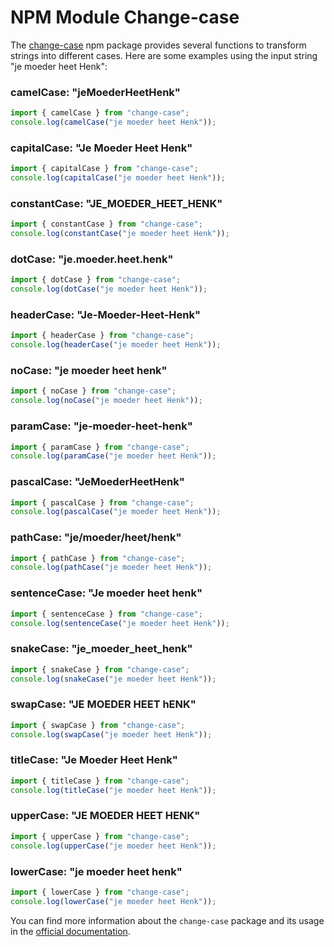 # NPM Module Change-case

The [change-case](https://www.npmjs.com/package/change-case) npm package provides several functions to transform strings into different cases. Here are some examples using the input string "je moeder heet Henk":


### camelCase: "jeMoederHeetHenk"

``` javascript
import { camelCase } from "change-case";
console.log(camelCase("je moeder heet Henk"));
``` 


### capitalCase: "Je Moeder Heet Henk"

``` javascript
import { capitalCase } from "change-case";
console.log(capitalCase("je moeder heet Henk"));
``` 



### constantCase: "JE_MOEDER_HEET_HENK"

``` javascript
import { constantCase } from "change-case";
console.log(constantCase("je moeder heet Henk"));
``` 



### dotCase: "je.moeder.heet.henk"

``` javascript
import { dotCase } from "change-case";
console.log(dotCase("je moeder heet Henk"));
``` 



### headerCase: "Je-Moeder-Heet-Henk"

``` javascript
import { headerCase } from "change-case";
console.log(headerCase("je moeder heet Henk"));
``` 



### noCase: "je moeder heet henk"

``` javascript
import { noCase } from "change-case";
console.log(noCase("je moeder heet Henk"));
``` 



### paramCase: "je-moeder-heet-henk"

``` javascript
import { paramCase } from "change-case";
console.log(paramCase("je moeder heet Henk"));
``` 



### pascalCase: "JeMoederHeetHenk"

``` javascript
import { pascalCase } from "change-case";
console.log(pascalCase("je moeder heet Henk"));
``` 



### pathCase: "je/moeder/heet/henk"

``` javascript
import { pathCase } from "change-case";
console.log(pathCase("je moeder heet Henk"));
``` 



### sentenceCase: "Je moeder heet henk"

``` javascript
import { sentenceCase } from "change-case";
console.log(sentenceCase("je moeder heet Henk"));
``` 



### snakeCase: "je_moeder_heet_henk"

``` javascript
import { snakeCase } from "change-case";
console.log(snakeCase("je moeder heet Henk"));
``` 



### swapCase: "JE MOEDER HEET hENK"

``` javascript
import { swapCase } from "change-case";
console.log(swapCase("je moeder heet Henk"));
``` 



### titleCase: "Je Moeder Heet Henk"

``` javascript
import { titleCase } from "change-case";
console.log(titleCase("je moeder heet Henk"));
``` 



### upperCase: "JE MOEDER HEET HENK"

``` javascript
import { upperCase } from "change-case";
console.log(upperCase("je moeder heet Henk"));
``` 



### lowerCase: "je moeder heet henk"

``` javascript
import { lowerCase } from "change-case";
console.log(lowerCase("je moeder heet Henk"));
``` 

You can find more information about the `change-case` package and its usage in the [official documentation](https://www.npmjs.com/package/change-case).
